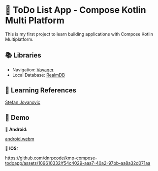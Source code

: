 
# 🚀 ToDo List App - Compose Kotlin Multi Platform

This is my first project to learn building applications with Compose Kotlin Multiplatform.


## 📚 Libraries
 - Navigation: [Voyager](https://voyager.adriel.cafe/)
 - Local Database: [RealmDB](https://github.com/realm/realm-kotlin)



## 📒 Learning References

[Stefan Jovanovic](https://github.com/stevdza-san/ToDo-App-Compose-Multiplatform)


## 📱 Demo

🤖 **Android:**

[android.webm](https://github.com/dnrpcode/kmp-compose-todoapp/assets/109610332/15712af5-3914-4ecd-8acb-adc873fc56b3)

🍏 **IOS:**

https://github.com/dnrpcode/kmp-compose-todoapp/assets/109610332/f54c4029-aaa7-40a2-97bb-aa8a32d071aa

